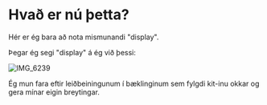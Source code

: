 # Hvað er nú þetta?
Hér er ég bara að nota mismunandi "display".

Þegar ég segi "display" á ég við þessi:

![IMG_6239](https://user-images.githubusercontent.com/100709468/167202616-08b76a94-be19-4a1c-8a6c-c447af43b259.jpg)

Ég mun fara eftir leiðbeiningunum í bæklinginum sem fylgdi kit-inu okkar og gera mínar eigin breytingar. 
